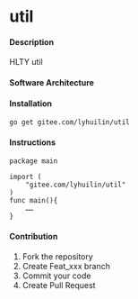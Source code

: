 # util

#### Description
HLTY util

#### Software Architecture


#### Installation

	go get gitee.com/lyhuilin/util

#### Instructions

	package main
	
	import (
		"gitee.com/lyhuilin/util"
	)
	func main(){
		……
	}

#### Contribution

1.  Fork the repository
2.  Create Feat_xxx branch
3.  Commit your code
4.  Create Pull Request


